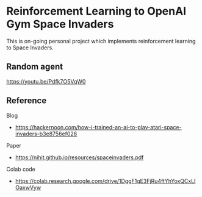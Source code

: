 # Reinforcement Learning to OpenAI Gym Space Invaders

This is on-going personal project which implements reinforcement learning to Space Invaders.

## Random agent

https://youtu.be/Pdfk7O5VqW0

## Reference
Blog
* https://hackernoon.com/how-i-trained-an-ai-to-play-atari-space-invaders-b3e8756ef026

Paper
* https://nihit.github.io/resources/spaceinvaders.pdf

Colab code
* https://colab.research.google.com/drive/1DggF1gE3FjRu4ftYhYoxQCxLIOaxwVyw
